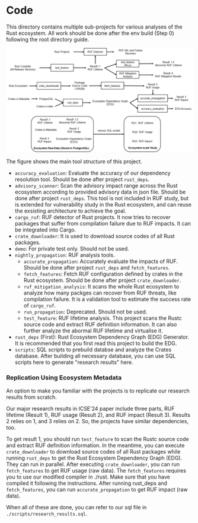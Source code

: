 # Code

This directory contains multiple sub-projects for various analyses of the Rust ecosystem. All work should be done after the env build (Step 0) following the root directory guide.


![Tool Structure](Arch.png)

The figure shows the main tool structure of this project. 

- `accuracy_evaluation`: Evaluate the accuracy of our dependency resolution tool. Should be done after project `rust_deps`.
- `advisory_scanner`: Scan the advisory impact range across the Rust ecosystem according to provided advisory data in json file. Should be done after project `rust_deps`. This tool is not included in RUF study, but is extended for vulnerability study in the Rust ecosystem, and can reuse the exsisting architecture to achieve the goal.
- `cargo_ruf`: RUF detector of Rust projects. It now tries to recover packages that suffer from compilation failure due to RUF impacts. It can be integrated into Cargo.
- `crate_downloader`: It is used to download source codes of all Rust packages.
- `demo`: For private test only. Should not be used.
- `nightly_propagation`: RUF analysis tools.
  - `accurate_propagation`: Accurately evaluate the impacts of RUF. Should be done after project `rust_deps` and `fetch_features`.
  - `fetch_features`: Fetch RUF configuration defined by crates in the Rust ecosystem. Should be done after project `crate_downloader`.
  - `ruf_mitigation_analysis`: It scans the whole Rust ecosystem to analyze how many packges can recover from RUF threats, like compilation failure. It is a validation tool to estimate the success rate of `cargo_ruf`.
  - `run_propagation`: Deprecated. Should not be used.
  - `test_feature`: RUF lifetime analysis. This project scans the Rustc source code and extract RUF definition information. It can also further analyze the abormal RUF lifetime and virtualise it.
- `rust_deps` (First): Rust Ecosystem Dependency Graph (EDG) Generator. It is recommended that you first read this project to build the EDG.
- `scripts`: SQL scripts to prebuild databse and analyze the Crates database. After building all necessary database, you can use SQL scripts here to generate "research results" here.


### Replication Using Ecosystem Metadata

An option to make you familiar with the projects is to replicate our research results from scratch.

Our major research results in ICSE'24 paper include three parts, RUF lifetime (Result 1), RUF usage (Result 2), and RUF impact (Result 3). Results 2 relies on 1, and 3 relies on 2. So, the projects have similar dependencies, too.

To get result 1, you should run `test_feature` to scan the Rustc source code and extract RUF definition information. In the meantime, you can execute `crate_downloader` to download source codes of all Rust packages while running `rust_deps` to get the Rust Ecosystem Dependency Graph (EDG). They can run in parallel. After executing `crate_downloader`, you can run `fetch_features` to get RUF usage (raw data). The `fetch_features` requires you to use our modified compiler in ./rust. Make sure that you have compiled it following the instructions. After running rust_deps and `fetch_features`, you can run `accurate_propagation` to get RUF impact (raw data).

When all of these are done, you can refer to our sql file in `./scripts/research_results.sql`. 